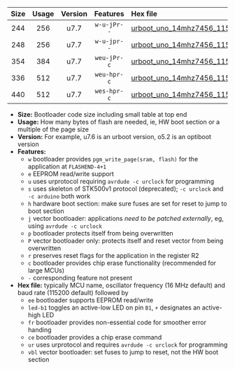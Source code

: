 |Size|Usage|Version|Features|Hex file|
|:-:|:-:|:-:|:-:|:--|
|244|256|u7.7|`w-u-jPr--`|[urboot_uno_14mhz7456_115200bps_led+b5_ur_vbl.hex](https://raw.githubusercontent.com/stefanrueger/urboot.hex/main/boards/uno/fcpu_14mhz7456/115200_bps/urboot_uno_14mhz7456_115200bps_led+b5_ur_vbl.hex)|
|248|256|u7.7|`w-u-jpr--`|[urboot_uno_14mhz7456_115200bps_led+b5_fr_ur_vbl.hex](https://raw.githubusercontent.com/stefanrueger/urboot.hex/main/boards/uno/fcpu_14mhz7456/115200_bps/urboot_uno_14mhz7456_115200bps_led+b5_fr_ur_vbl.hex)|
|354|384|u7.7|`weu-jPr-c`|[urboot_uno_14mhz7456_115200bps_ee_led+b5_fr_ce_ur_vbl.hex](https://raw.githubusercontent.com/stefanrueger/urboot.hex/main/boards/uno/fcpu_14mhz7456/115200_bps/urboot_uno_14mhz7456_115200bps_ee_led+b5_fr_ce_ur_vbl.hex)|
|336|512|u7.7|`weu-hpr-c`|[urboot_uno_14mhz7456_115200bps_ee_led+b5_fr_ce_ur.hex](https://raw.githubusercontent.com/stefanrueger/urboot.hex/main/boards/uno/fcpu_14mhz7456/115200_bps/urboot_uno_14mhz7456_115200bps_ee_led+b5_fr_ce_ur.hex)|
|440|512|u7.7|`wes-hpr-c`|[urboot_uno_14mhz7456_115200bps_ee_led+b5_fr_ce.hex](https://raw.githubusercontent.com/stefanrueger/urboot.hex/main/boards/uno/fcpu_14mhz7456/115200_bps/urboot_uno_14mhz7456_115200bps_ee_led+b5_fr_ce.hex)|

- **Size:** Bootloader code size including small table at top end
- **Usage:** How many bytes of flash are needed, ie, HW boot section or a multiple of the page size
- **Version:** For example, u7.6 is an urboot version, o5.2 is an optiboot version
- **Features:**
  + `w` bootloader provides `pgm_write_page(sram, flash)` for the application at `FLASHEND-4+1`
  + `e` EEPROM read/write support
  + `u` uses urprotocol requiring `avrdude -c urclock` for programming
  + `s` uses skeleton of STK500v1 protocol (deprecated); `-c urclock` and `-c arduino` both work
  + `h` hardware boot section: make sure fuses are set for reset to jump to boot section
  + `j` vector bootloader: applications *need to be patched externally*, eg, using `avrdude -c urclock`
  + `p` bootloader protects itself from being overwritten
  + `P` vector bootloader only: protects itself and reset vector from being overwritten
  + `r` preserves reset flags for the application in the register R2
  + `c` bootloader provides chip erase functionality (recommended for large MCUs)
  + `-` corresponding feature not present
- **Hex file:** typically MCU name, oscillator frequency (16 MHz default) and baud rate (115200 default) followed by
  + `ee` bootloader supports EEPROM read/write
  + `led-b1` toggles an active-low LED on pin `B1`, `+` designates an active-high LED
  + `fr` bootloader provides non-essential code for smoother error handing
  + `ce` bootloader provides a chip erase command
  + `ur` uses urprotocol and requires `avrdude -c urclock` for programming
  + `vbl` vector bootloader: set fuses to jump to reset, not the HW boot section
